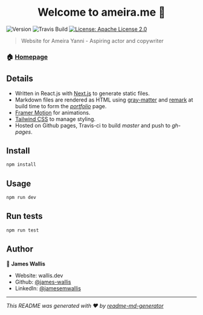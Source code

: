 <h1 align="center">Welcome to ameira.me 👋</h1>
<p>
  <img alt="Version" src="https://img.shields.io/badge/version-1.0.0-blue.svg?cacheSeconds=2592000" />
  <img alt="Travis Build" src="https://travis-ci.com/james-wallis/ameira.me.svg?token=DMsS4JoCUSe88oxSzNdL&branch=master" />
  <a href="#" target="_blank">
    <img alt="License: Apache License 2.0" src="https://img.shields.io/badge/License-Apache License 2.0-yellow.svg" />
  </a>
</p>

> Website for Ameira Yanni - Aspiring actor and copywriter

### 🏠 [Homepage](ameira.me)

## Details
* Written in React.js with [Next.js](https://nextjs.org/) to generate static files.
* Markdown files are rendered as HTML using [gray-matter](https://github.com/jonschlinkert/gray-matter) and [remark](https://github.com/remarkjs/remark) at build time to form the *[portfolio](ameira.me/portfolio)* page.
* [Framer Motion](https://www.framer.com/motion/) for animations.
* [Tailwind CSS](https://tailwindcss.com/) to manage styling.
* Hosted on Github pages, Travis-ci to build *master* and push to *gh-pages*.


## Install

```sh
npm install
```

## Usage

```sh
npm run dev
```

## Run tests

```sh
npm run test
```

## Author

👤 **James Wallis**

* Website: wallis.dev
* Github: [@james-wallis](https://github.com/james-wallis)
* LinkedIn: [@jamesemwallis](https://linkedin.com/in/jamesemwallis)

***
_This README was generated with ❤️ by [readme-md-generator](https://github.com/kefranabg/readme-md-generator)_
